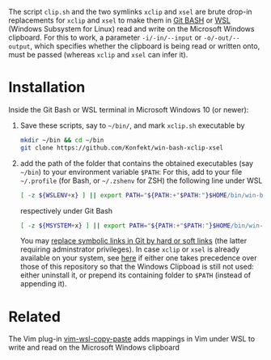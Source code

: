 The script `clip.sh` and the two symlinks `xclip` and `xsel` are brute drop-in replacements for `xclip` and `xsel` to make them in [Git BASH](https://gitforwindows.org/) or [WSL](https://docs.microsoft.com/en-us/windows/wsl/install) (Windows Subsystem for Linux)  read and write on the Microsoft Windows clipboard.
For this to work, a parameter `-i/-in/--input` or `-o/-out/--output`, which specifies whether the clipboard is being read or written onto, must be passed (whereas `xclip` and `xsel` can infer it).

# Installation

Inside the Git Bash or WSL terminal in Microsoft Windows 10 (or newer):

1. Save these scripts, say to `~/bin/`, and mark `xclip.sh` executable by

    ```sh
    mkdir ~/bin && cd ~/bin
    git clone https://github.com/Konfekt/win-bash-xclip-xsel
    ```

1. add the path of the folder that contains the obtained executables (say `~/bin`) to your environment variable `$PATH`:
    For this, add to your file `~/.profile` (for Bash, or `~/.zshenv` for ZSH) the following line under WSL

    ```sh
    [ -z ${WSLENV+x} ] || export PATH="${PATH:+"$PATH:"}$HOME/bin/win-bash-xclip-xsel"
    ```

    respectively under Git Bash

    ```sh
    [ -z ${MSYSTEM+x} ] || export PATH="${PATH:+"$PATH:"}$HOME/bin/win-bash-xclip-xsel"
    ```
    
    You may [replace symbolic links in Git by hard or soft links](https://stackoverflow.com/questions/5917249/git-symlinks-in-windows/16754068#16754068) (the latter requiring adminstrator privileges).
    In case `xclip` or `xsel` is already available on your system, see [here](https://github.com/Konfekt/win-bash-xclip-xsel/issues/2#issuecomment-1300222984) if either one takes precedence over those of this repository so that the Windows Clipboad is still not used: either uninstall it, or prepend its containing folder to `$PATH` (instead of appending it).

# Related

The Vim plug-in [vim-wsl-copy-paste](https://github.com/Konfekt/vim-wsl-copy-paste) adds mappings in Vim under WSL to write and read on the Microsoft Windows clipboard 
